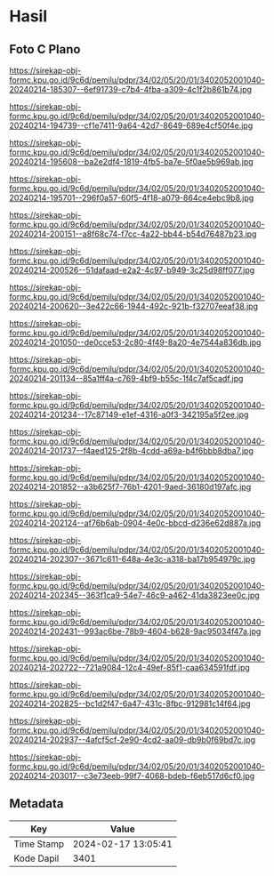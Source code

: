 # Hasil

## Foto C Plano

https://sirekap-obj-formc.kpu.go.id/9c6d/pemilu/pdpr/34/02/05/20/01/3402052001040-20240214-185307--6ef91739-c7b4-4fba-a309-4c1f2b861b74.jpg

https://sirekap-obj-formc.kpu.go.id/9c6d/pemilu/pdpr/34/02/05/20/01/3402052001040-20240214-194739--cf1e7411-9a64-42d7-8649-689e4cf50f4e.jpg

https://sirekap-obj-formc.kpu.go.id/9c6d/pemilu/pdpr/34/02/05/20/01/3402052001040-20240214-195608--ba2e2df4-1819-4fb5-ba7e-5f0ae5b969ab.jpg

https://sirekap-obj-formc.kpu.go.id/9c6d/pemilu/pdpr/34/02/05/20/01/3402052001040-20240214-195701--296f0a57-60f5-4f18-a079-864ce4ebc9b8.jpg

https://sirekap-obj-formc.kpu.go.id/9c6d/pemilu/pdpr/34/02/05/20/01/3402052001040-20240214-200151--a8f68c74-f7cc-4a22-bb44-b54d76487b23.jpg

https://sirekap-obj-formc.kpu.go.id/9c6d/pemilu/pdpr/34/02/05/20/01/3402052001040-20240214-200526--51dafaad-e2a2-4c97-b949-3c25d98ff077.jpg

https://sirekap-obj-formc.kpu.go.id/9c6d/pemilu/pdpr/34/02/05/20/01/3402052001040-20240214-200620--3e422c66-1944-492c-921b-f32707eeaf38.jpg

https://sirekap-obj-formc.kpu.go.id/9c6d/pemilu/pdpr/34/02/05/20/01/3402052001040-20240214-201050--de0cce53-2c80-4f49-8a20-4e7544a836db.jpg

https://sirekap-obj-formc.kpu.go.id/9c6d/pemilu/pdpr/34/02/05/20/01/3402052001040-20240214-201134--85a1ff4a-c769-4bf9-b55c-1f4c7af5cadf.jpg

https://sirekap-obj-formc.kpu.go.id/9c6d/pemilu/pdpr/34/02/05/20/01/3402052001040-20240214-201234--17c87149-e1ef-4316-a0f3-342195a5f2ee.jpg

https://sirekap-obj-formc.kpu.go.id/9c6d/pemilu/pdpr/34/02/05/20/01/3402052001040-20240214-201737--f4aed125-2f8b-4cdd-a69a-b4f6bbb8dba7.jpg

https://sirekap-obj-formc.kpu.go.id/9c6d/pemilu/pdpr/34/02/05/20/01/3402052001040-20240214-201852--a3b625f7-76b1-4201-9aed-36180d197afc.jpg

https://sirekap-obj-formc.kpu.go.id/9c6d/pemilu/pdpr/34/02/05/20/01/3402052001040-20240214-202124--af76b6ab-0904-4e0c-bbcd-d236e62d887a.jpg

https://sirekap-obj-formc.kpu.go.id/9c6d/pemilu/pdpr/34/02/05/20/01/3402052001040-20240214-202307--3671c611-648a-4e3c-a318-ba17b954979c.jpg

https://sirekap-obj-formc.kpu.go.id/9c6d/pemilu/pdpr/34/02/05/20/01/3402052001040-20240214-202345--363f1ca9-54e7-46c9-a462-41da3823ee0c.jpg

https://sirekap-obj-formc.kpu.go.id/9c6d/pemilu/pdpr/34/02/05/20/01/3402052001040-20240214-202431--993ac6be-78b9-4604-b628-9ac95034f47a.jpg

https://sirekap-obj-formc.kpu.go.id/9c6d/pemilu/pdpr/34/02/05/20/01/3402052001040-20240214-202722--721a9084-12c4-49ef-85f1-caa634591fdf.jpg

https://sirekap-obj-formc.kpu.go.id/9c6d/pemilu/pdpr/34/02/05/20/01/3402052001040-20240214-202825--bc1d2f47-6a47-431c-8fbc-912981c14f64.jpg

https://sirekap-obj-formc.kpu.go.id/9c6d/pemilu/pdpr/34/02/05/20/01/3402052001040-20240214-202937--4afcf5cf-2e90-4cd2-aa09-db9b0f69bd7c.jpg

https://sirekap-obj-formc.kpu.go.id/9c6d/pemilu/pdpr/34/02/05/20/01/3402052001040-20240214-203017--c3e73eeb-99f7-4068-bdeb-f6eb517d6cf0.jpg


## Metadata

| Key        | Value               |
| ---------- | ------------------- |
| Time Stamp | 2024-02-17 13:05:41 |
| Kode Dapil | 3401                |



